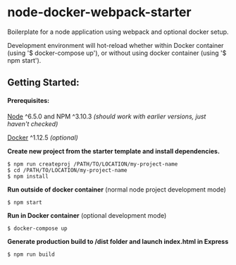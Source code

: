 # node-docker-webpack-starter
Boilerplate for a node application using webpack and optional docker setup.

Development environment will hot-reload whether within Docker container (using '$ docker-compose up'), or without using docker container (using '$ npm start').

## Getting Started:
#### Prerequisites:
[Node](https://nodejs.org/en/) ^6.5.0 and NPM ^3.10.3
*(should work with earlier versions, just haven't checked)*

[Docker](https://www.docker.com/products/docker#/mac) ^1.12.5
*(optional)*

**Create new project from the starter template and install dependencies.**
```$xslt
$ npm run createproj /PATH/TO/LOCATION/my-project-name
$ cd /PATH/TO/LOCATION/my-project-name
$ npm install
```

**Run outside of docker container** (normal node project development mode)
```$xslt
$ npm start
```

**Run in Docker container** (optional development mode)
```$xslt
$ docker-compose up
```

**Generate production build to /dist folder and launch index.html in Express**
```$xslt
$ npm run build
```